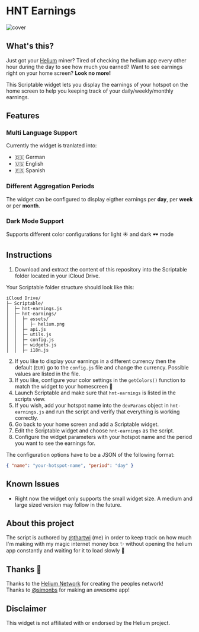 # HNT Earnings
![cover]()

## What's this?
Just got your [Helium](https://www.helium.com) miner? Tired of checking the helium app every other hour during the day to see how much you earned? Want to see earnings right on your home screen? **Look no more!**

This Scriptable widget lets you display the earnings of your hotspot on the home screen to help you keeping track of your daily/weekly/monthly earnings. 

## Features
### Multi Language Support
Currently the widget is tranlated into:
* 🇩🇪 German
* 🇺🇸 English
* 🇪🇸 Spanish

### Different Aggregation Periods
The widget can be configured to display eigther earnings per **day**, per **week** or per **month**. 

### Dark Mode Support
Supports different color configurations for light ☀️ and dark 🕶️ mode 

## Instructions
1. Download and extract the content of this repository into the Scriptable folder located in your iCloud Drive.

Your Scriptable folder structure should look like this:

```
iCloud Drive/
├─ Scriptable/
│  ├─ hnt-earnings.js
│  ├─ hnt-earnings/
│  │  ├─ assets/
│  │  │  ├─ helium.png
│  │  ├─ api.js
│  │  ├─ utils.js
│  │  ├─ config.js
│  │  ├─ widgets.js
│  │  ├─ i18n.js
```

2. If you like to display your earnings in a different currency then the default (`EUR`) go to the `config.js` file and change the currency. Possible values are listed in the file.
3. If you like, configure your color settings in the `getColors()` function to match the widget to your homescreen 🎨
4. Launch Scriptable and make sure that `hnt-earnings` is listed in the scripts view.
5. If you wish, add your hotspot name into the `devParams` object in `hnt-earnings.js` and run the script and verify that everything is working correctly.
6. Go back to your home screen and add a Scriptable widget.
7. Edit the Scriptable widget and choose `hnt-earnings` as the script.
8. Configure the widget parameters with your hotspot name and the period you want to see the earnings for. 

The configuration options have to be a JSON of the following format:

```json
{ "name": "your-hotspot-name", "period": "day" }
```

## Known Issues
* Right now the widget only supports the small widget size. A medium and large sized version may follow in the future.

## About this project
The script is authored by [@thartwi](https://twitter.com/thartwi) (me) in order to keep track on how much I'm making with my magic internet money box ✨ without opening the helium app constantly and waiting for it to load slowly 🐌

## Thanks 🙏
Thanks to the [Helium Network](https://www.helium.com) for creating the peoples network!\
Thanks to [@simonbs](https://twitter.com/simonbs) for making an awesome app!

## Disclaimer
This widget is not affiliated with or endorsed by the Helium project.
